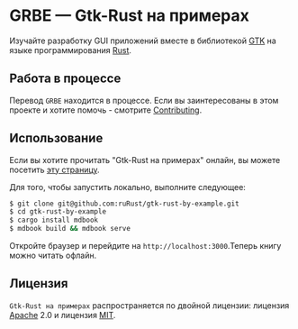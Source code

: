 # GRBE — Gtk-Rust на примерах

Изучайте разработку GUI приложений вместе в библиотекой [GTK][gtk] на языке программирования [Rust][rust].

[rust]: https://www.rust-lang.org/ru-RU/
[gtk]: https://github.com/gtk-rs/gtk/

## Работа в процессе

Перевод `GRBE` находится в процессе.
Если вы заинтересованы в этом проекте и хотите помочь - смотрите [Contributing](https://github.com/ruRust/gtk-rust-by-example/blob/master/CONTRIBUTING.md).

## Использование

Если вы хотите прочитать "Gtk-Rust на примерах" онлайн, вы можете посетить [эту страницу][page].

[page]:  http://rurust.github.io/gtk-rust-by-example

Для того, чтобы запустить локально, выполните следующее:

```bash
$ git clone git@github.com:ruRust/gtk-rust-by-example.git
$ cd gtk-rust-by-example
$ cargo install mdbook
$ mdbook build && mdbook serve
```
Откройте браузер и перейдите на `http://localhost:3000`.Теперь книгу можно читать офлайн.


## Лицензия

`Gtk-Rust на примерах` распространяется по двойной лицензии: лицензия [Apache][apache] 2.0 и лицензия [MIT][mit].

[apache]: https://github.com/ruRust/gtk-rust-by-example/LICENSE-APACHE.md
[mit]: https://github.com/ruRust/gtk-rust-by-example/LICENSE-MIT.md